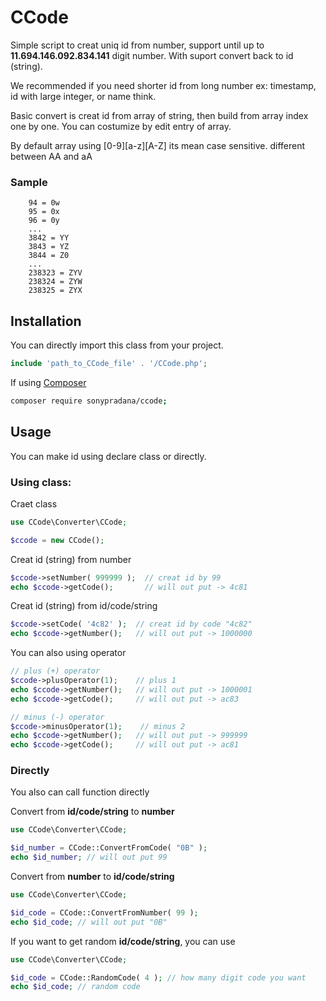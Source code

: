 # CCode
Simple script to creat uniq id from number, support until up to **11.694.146.092.834.141** digit number. With suport convert back to id (string).

We recommended if you need shorter id from long number ex: timestamp, id with large integer, or name think.

Basic convert is creat id from array of string, then build from array index one by one.
You can costumize by edit entry of array.

By default array using [0-9][a-z][A-Z] its mean case sensitive. different between AA and aA

### Sample
```
    94 = 0w
    95 = 0x
    96 = 0y
    ...
    3842 = YY
    3843 = YZ
    3844 = Z0
    ...
    238323 = ZYV
    238324 = ZYW
    238325 = ZYX
```

## Installation

You can directly import this class from your project.
```php
include 'path_to_CCode_file' . '/CCode.php';
```
If using [Composer](https://getcomposer.org/)
```bash
composer require sonypradana/ccode;
```

## Usage
You can make id using declare class or directly.

### Using class:

Craet class
```php
use CCode\Converter\CCode;

$ccode = new CCode();
```
Creat id (string) from number
```php
$ccode->setNumber( 999999 );  // creat id by 99
echo $ccode->getCode();       // will out put -> 4c81
```
Creat id (string) from id/code/string
```php
$ccode->setCode( '4c82' );  // creat id by code "4c82"
echo $ccode->getNumber();   // will out put -> 1000000
```
You can also using operator
```php
// plus (+) operator
$ccode->plusOperator(1);    // plus 1
echo $ccode->getNumber();   // will out put -> 1000001
echo $ccode->getCode();     // will out put -> ac83

// minus (-) operator
$ccode->minusOperator(1);    // minus 2
echo $ccode->getNumber();   // will out put -> 999999
echo $ccode->getCode();     // will out put -> ac81
```

### Directly
You also can call function directly

Convert from **id/code/string** to **number**
```php
use CCode\Converter\CCode;

$id_number = CCode::ConvertFromCode( "0B" );
echo $id_number; // will out put 99
```
Convert from **number** to **id/code/string**
```php
use CCode\Converter\CCode;

$id_code = CCode::ConvertFromNumber( 99 );
echo $id_code; // will out put "0B"
```

If you want to get random **id/code/string**, you can use
```php
use CCode\Converter\CCode;

$id_code = CCode::RandomCode( 4 ); // how many digit code you want
echo $id_code; // random code 
```
